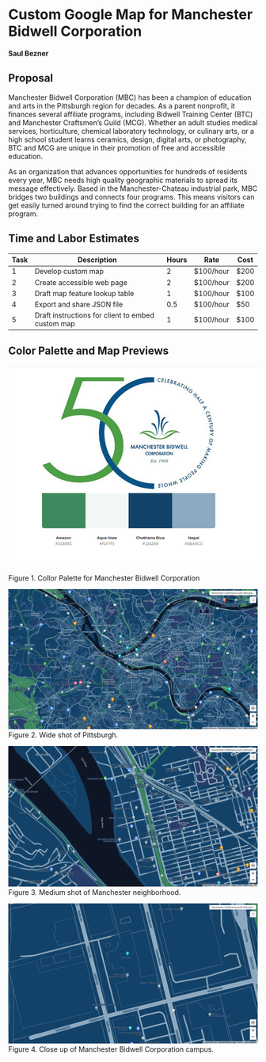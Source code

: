 # Custom Google Map for Manchester Bidwell Corporation
**Saul Bezner**


## Proposal
Manchester Bidwell Corporation (MBC) has been a champion of education and arts in the Pittsburgh region for decades. As a parent nonprofit, it finances several affiliate programs, including Bidwell Training Center (BTC) and Manchester Craftsmen’s Guild (MCG). Whether an adult studies medical services, horticulture, chemical laboratory technology, or culinary arts, or a high school student learns ceramics, design, digital arts, or photography, BTC and MCG are unique in their promotion of free and accessible education.

As an organization that advances opportunities for hundreds of residents every year, MBC needs high quality geographic materials to spread its message effectively. Based in the Manchester-Chateau industrial park, MBC bridges two buildings and connects four programs. This means visitors can get easily turned around trying to find the correct building for an affiliate program.

## Time and Labor Estimates

| **Task** | **Description** | **Hours** | **Rate** | **Cost** |
| -------- | --------------- | --------- | -------- | -------- |
| 1 | Develop custom map | 2 | $100/hour | $200 |
| 2 | Create accessible web page | 2 | $100/hour | $200 |
| 3 | Draft map feature lookup table | 1 | $100/hour | $100 |
| 4 | Export and share JSON file | 0.5 | $100/hour | $50 | 
| 5 | Draft instructions for client to embed custom map | 1 | $100/hour | $100 |

## Color Palette and Map Previews
![Figure1](Figure1ColorPalette.png)

Figure 1. Collor Palette for Manchester Bidwell Corporation

![Figure2](Figure2Wide.png)
Figure 2. Wide shot of Pittsburgh.

![Figure3](Figure3Medium.png)
Figure 3. Medium shot of Manchester neighborhood.

![Figure4](Figure4Close.png)
Figure 4. Close up of Manchester Bidwell Corporation campus.
